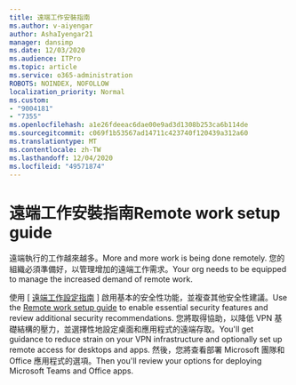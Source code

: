 ```yaml
---
title: 遠端工作安裝指南
ms.author: v-aiyengar
author: AshaIyengar21
manager: dansimp
ms.date: 12/03/2020
ms.audience: ITPro
ms.topic: article
ms.service: o365-administration
ROBOTS: NOINDEX, NOFOLLOW
localization_priority: Normal
ms.custom:
- "9004181"
- "7355"
ms.openlocfilehash: a1e26fdeeac6dae00e9ad3d1308b253ca6b114de
ms.sourcegitcommit: c069f1b53567ad14711c423740f120439a312a60
ms.translationtype: MT
ms.contentlocale: zh-TW
ms.lasthandoff: 12/04/2020
ms.locfileid: "49571874"
---
```

# <a name="remote-work-setup-guide"></a><span data-ttu-id="1cb9d-102">遠端工作安裝指南</span><span class="sxs-lookup"><span data-stu-id="1cb9d-102">Remote work setup guide</span></span>

<span data-ttu-id="1cb9d-103">遠端執行的工作越來越多。</span><span class="sxs-lookup"><span data-stu-id="1cb9d-103">More and more work is being done remotely.</span></span> <span data-ttu-id="1cb9d-104">您的組織必須準備好，以管理增加的遠端工作需求。</span><span class="sxs-lookup"><span data-stu-id="1cb9d-104">Your org needs to be equipped to manage the increased demand of remote work.</span></span>

<span data-ttu-id="1cb9d-105">使用 [ [遠端工作設定指南](https://go.microsoft.com/fwlink/?linkid=2142062) ] 啟用基本的安全性功能，並複查其他安全性建議。</span><span class="sxs-lookup"><span data-stu-id="1cb9d-105">Use the [Remote work setup guide](https://go.microsoft.com/fwlink/?linkid=2142062) to enable essential security features and review additional security recommendations.</span></span> <span data-ttu-id="1cb9d-106">您將取得協助，以降低 VPN 基礎結構的壓力，並選擇性地設定桌面和應用程式的遠端存取。</span><span class="sxs-lookup"><span data-stu-id="1cb9d-106">You'll get guidance to reduce strain on your VPN infrastructure and optionally set up remote access for desktops and apps.</span></span> <span data-ttu-id="1cb9d-107">然後，您將查看部署 Microsoft 團隊和 Office 應用程式的選項。</span><span class="sxs-lookup"><span data-stu-id="1cb9d-107">Then you'll review your options for deploying ‎Microsoft Teams‎ and ‎Office‎ apps.</span></span>

